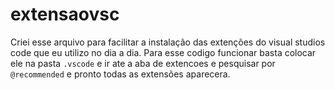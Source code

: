# extensaovsc
Criei esse arquivo para facilitar a instalação das extenções do visual studios code que eu utilizo no dia a dia.
Para esse codigo funcionar basta colocar ele na pasta `.vscode` e ir ate a aba de extencoes e pesquisar por `@recommended` e pronto todas as extensões aparecera.
